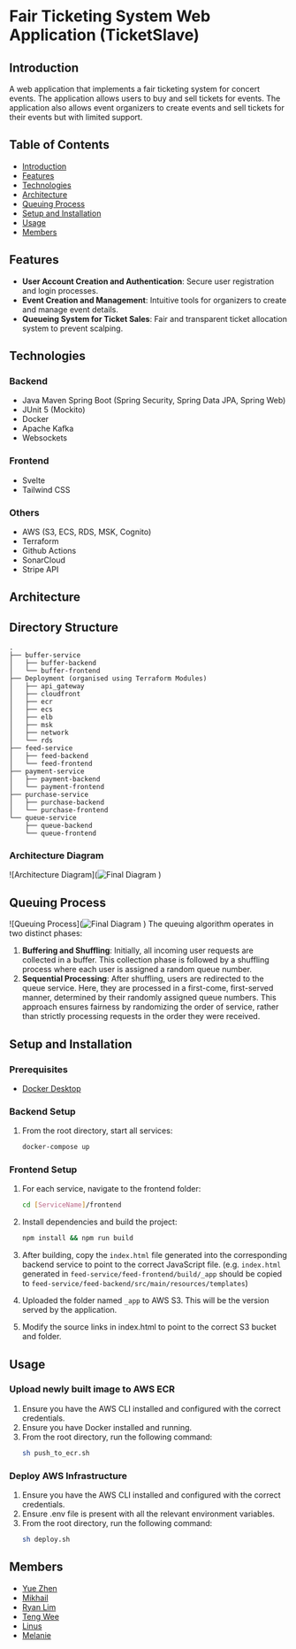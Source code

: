 # Fair Ticketing System Web Application (TicketSlave)

## Introduction
A web application that implements a fair ticketing system for concert events. The application allows users to buy and sell tickets for events. The application also allows event organizers to create events and sell tickets for their events but with limited support.

## Table of Contents
- [Introduction](#introduction)
- [Features](#features)
- [Technologies](#technologies)
- [Architecture](#architecture)
- [Queuing Process](#queuing-process)
- [Setup and Installation](#setup-and-installation)
- [Usage](#usage)
- [Members](#contact)

## Features
- **User Account Creation and Authentication**: Secure user registration and login processes.
- **Event Creation and Management**: Intuitive tools for organizers to create and manage event details.
- **Queueing System for Ticket Sales**: Fair and transparent ticket allocation system to prevent scalping.

## Technologies
### Backend
- Java Maven Spring Boot (Spring Security, Spring Data JPA, Spring Web)
- JUnit 5 (Mockito)
- Docker
- Apache Kafka
- Websockets

### Frontend
- Svelte
- Tailwind CSS

### Others
- AWS (S3, ECS, RDS, MSK, Cognito)
- Terraform
- Github Actions
- SonarCloud
- Stripe API

## Architecture
## Directory Structure

```plaintext
.
├── buffer-service
│   ├── buffer-backend
│   └── buffer-frontend
├── Deployment (organised using Terraform Modules)
│   ├── api_gateway
│   ├── cloudfront
│   ├── ecr
│   ├── ecs
│   ├── elb
│   ├── msk
│   ├── network
│   └── rds
├── feed-service
│   ├── feed-backend
│   └── feed-frontend
├── payment-service
│   ├── payment-backend
│   └── payment-frontend
├── purchase-service
│   ├── purchase-backend
│   └── purchase-frontend
└── queue-service
    ├── queue-backend
    └── queue-frontend
```

### Architecture Diagram
![Architecture Diagram](![Final Diagram](https://github.com/Discount-Ticket-Slay/ticketslave/assets/74541329/70612180-1083-476d-aee4-bfab7a48e9ff)
)

## Queuing Process
![Queuing Process](![Final Diagram](https://github.com/Discount-Ticket-Slay/ticketslave/assets/74541329/1200728c-c950-4877-89ce-ece347295a67")
)
The queuing algorithm operates in two distinct phases:
1. **Buffering and Shuffling**: Initially, all incoming user requests are collected in a buffer. This collection phase is followed by a shuffling process where each user is assigned a random queue number.
2. **Sequential Processing**: After shuffling, users are redirected to the queue service. Here, they are processed in a first-come, first-served manner, determined by their randomly assigned queue numbers. This approach ensures fairness by randomizing the order of service, rather than strictly processing requests in the order they were received.

## Setup and Installation
### Prerequisites
- [Docker Desktop](https://www.docker.com/products/docker-desktop/)

### Backend Setup
1. From the root directory, start all services:
    ```bash
    docker-compose up
    ```
    
### Frontend Setup
1. For each service, navigate to the frontend folder:
    ```bash
    cd [ServiceName]/frontend
    ```

2. Install dependencies and build the project:
    ```bash
    npm install && npm run build
    ```

3. After building, copy the `index.html` file generated into the corresponding backend service to point to the correct JavaScript file. (e.g. `index.html` generated in `feed-service/feed-frontend/build/_app` should be copied to `feed-service/feed-backend/src/main/resources/templates`)

4. Uploaded the folder named `_app` to AWS S3. This will be the version served by the application.

5. Modify the source links in index.html to point to the correct S3 bucket and folder.

## Usage
### Upload newly built image to AWS ECR
1. Ensure you have the AWS CLI installed and configured with the correct credentials.
2. Ensure you have Docker installed and running.
3. From the root directory, run the following command:
     ```bash
    sh push_to_ecr.sh
    ```
### Deploy AWS Infrastructure
1. Ensure you have the AWS CLI installed and configured with the correct credentials.
2. Ensure .env file is present with all the relevant environment variables.
3. From the root directory, run the following command:
     ```bash
    sh deploy.sh
    ```

## Members
- [Yue Zhen](https://github.com/smithquaz)
- [Mikhail](https://github.com/mikmik01)
- [Ryan Lim](https://github.com/Ryanljk)
- [Teng Wee](https://github.com/tengwee12)
- [Linus](https://github.com/Innumii)
- [Melanie](https://github.com/melly19)

